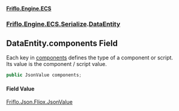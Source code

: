 #### [Friflo.Engine.ECS](index.md 'index')
### [Friflo.Engine.ECS.Serialize](Friflo.Engine.ECS.Serialize.md 'Friflo.Engine.ECS.Serialize').[DataEntity](DataEntity.md 'Friflo.Engine.ECS.Serialize.DataEntity')

## DataEntity.components Field

Each key in [components](DataEntity.components.md 'Friflo.Engine.ECS.Serialize.DataEntity.components') defines the type of a component or script.<br/>
Its value is the component / script value.

```csharp
public JsonValue components;
```

#### Field Value
[Friflo.Json.Fliox.JsonValue](https://docs.microsoft.com/en-us/dotnet/api/Friflo.Json.Fliox.JsonValue 'Friflo.Json.Fliox.JsonValue')